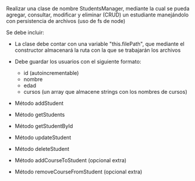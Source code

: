 Realizar una clase de nombre StudentsManager, mediante la cual se pueda agregar, consultar, modificar y eliminar (CRUD) un estudiante manejándolo con persistencia de archivos (uso de fs de node)

Se debe incluir:

-   La clase debe contar con una variable "this.filePath", que mediante el constructor almacenará la ruta con la que se trabajarán los archivos

-   Debe guardar los usuarios con el siguiente formato:

    -   id (autoincrementable)
    -   nombre
    -   edad
    -   cursos (un array que almacene strings con los nombres de cursos)

-   Método addStudent

-   Método getStudents

-   Método getStudentById

-   Método updateStudent

-   Método deleteStudent

-   Método addCourseToStudent (opcional extra)

-   Método removeCourseFromStudent (opcional extra)
